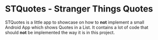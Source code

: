 # STQuotes - Stranger Things Quotes

STQuotes is a little app to showcase on how to **not** implement a small Android App which shows Quotes in a List.
It contains a lot of code that should **not** be implemented the way it is in this project.
